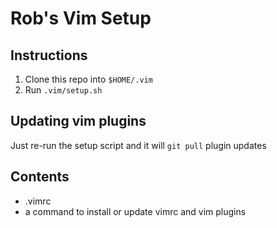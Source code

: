 # Rob's Vim Setup

## Instructions

1. Clone this repo into `$HOME/.vim`
2. Run `.vim/setup.sh`

## Updating vim plugins
Just re-run the setup script and it will `git pull` plugin updates

## Contents

- .vimrc
- a command to install or update vimrc and vim plugins
